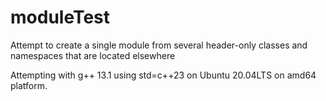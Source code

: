# moduleTest
Attempt to create a single module from several header-only classes and namespaces that are located elsewhere

Attempting with g++ 13.1 using std=c++23 on Ubuntu 20.04LTS on amd64 platform.
